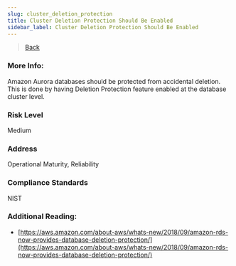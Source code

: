 ```yaml
---
slug: cluster_deletion_protection
title: Cluster Deletion Protection Should Be Enabled
sidebar_label: Cluster Deletion Protection Should Be Enabled
---
```

> [Back](../../rdsmonitoring)

### More Info:
Amazon Aurora databases should be protected from accidental deletion. This is done by having Deletion Protection feature enabled at the database cluster level.

### Risk Level
Medium

### Address
Operational Maturity, Reliability

### Compliance Standards
NIST

### Additional Reading:
- [https://aws.amazon.com/about-aws/whats-new/2018/09/amazon-rds-now-provides-database-deletion-protection/](https://aws.amazon.com/about-aws/whats-new/2018/09/amazon-rds-now-provides-database-deletion-protection/) 

